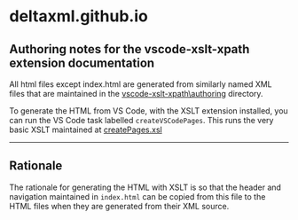 # deltaxml.github.io

## Authoring notes for the vscode-xslt-xpath extension documentation

All html files except index.html are generated from similarly named XML files that are maintained in the [vscode-xslt-xpath\authoring](https://github.com/DeltaXML/deltaxml.github.io/tree/master/vscode-xslt-xpath/authoring) directory.

To generate the HTML from VS Code, with the XSLT extension installed, you can run the VS Code task labelled `createVSCodePages`. This runs the very basic XSLT maintained at [createPages.xsl](https://github.com/DeltaXML/deltaxml.github.io/blob/master/vscode-xslt-xpath/xsl/createPages.xsl)

---

## Rationale

The rationale for generating the HTML with XSLT is so that the header and navigation maintained in `index.html` can be copied from this file to the HTML files when they are generated from their XML source.
